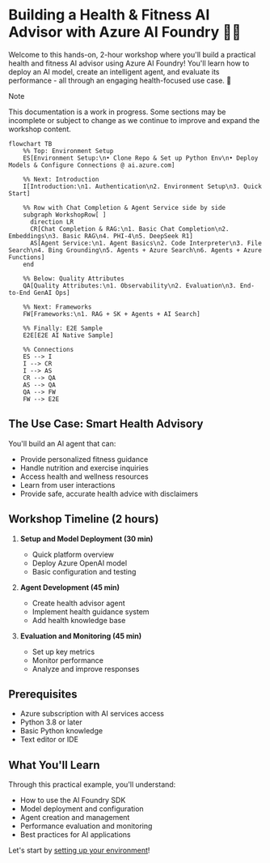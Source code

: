 # Building a Health & Fitness AI Advisor with Azure AI Foundry 🏃‍♂️

Welcome to this hands-on, 2-hour workshop where you'll build a practical health and fitness AI advisor using Azure AI Foundry! You'll learn how to deploy an AI model, create an intelligent agent, and evaluate its performance - all through an engaging health-focused use case. 💪

> [!NOTE]
> This documentation is a work in progress. Some sections may be incomplete or subject to change as we continue to improve and expand the workshop content.


```mermaid
flowchart TB
    %% Top: Environment Setup
    ES[Environment Setup:\n• Clone Repo & Set up Python Env\n• Deploy Models & Configure Connections @ ai.azure.com]

    %% Next: Introduction
    I[Introduction:\n1. Authentication\n2. Environment Setup\n3. Quick Start]

    %% Row with Chat Completion & Agent Service side by side
    subgraph WorkshopRow[ ]
      direction LR
      CR[Chat Completion & RAG:\n1. Basic Chat Completion\n2. Embeddings\n3. Basic RAG\n4. PHI-4\n5. DeepSeek R1]
      AS[Agent Service:\n1. Agent Basics\n2. Code Interpreter\n3. File Search\n4. Bing Grounding\n5. Agents + Azure Search\n6. Agents + Azure Functions]
    end

    %% Below: Quality Attributes
    QA[Quality Attributes:\n1. Observability\n2. Evaluation\n3. End-to-End GenAI Ops]

    %% Next: Frameworks
    FW[Frameworks:\n1. RAG + SK + Agents + AI Search]

    %% Finally: E2E Sample
    E2E[E2E AI Native Sample]

    %% Connections
    ES --> I
    I --> CR
    I --> AS
    CR --> QA
    AS --> QA
    QA --> FW
    FW --> E2E
```


## The Use Case: Smart Health Advisory

You'll build an AI agent that can:
- Provide personalized fitness guidance
- Handle nutrition and exercise inquiries
- Access health and wellness resources
- Learn from user interactions
- Provide safe, accurate health advice with disclaimers

## Workshop Timeline (2 hours)

1. **Setup and Model Deployment (30 min)**
   - Quick platform overview
   - Deploy Azure OpenAI model
   - Basic configuration and testing

2. **Agent Development (45 min)**
   - Create health advisor agent
   - Implement health guidance system
   - Add health knowledge base

3. **Evaluation and Monitoring (45 min)**
   - Set up key metrics
   - Monitor performance
   - Analyze and improve responses

## Prerequisites

- Azure subscription with AI services access
- Python 3.8 or later
- Basic Python knowledge
- Text editor or IDE

## What You'll Learn

Through this practical example, you'll understand:
- How to use the AI Foundry SDK
- Model deployment and configuration
- Agent creation and management
- Performance evaluation and monitoring
- Best practices for AI applications

Let's start by [setting up your environment](introduction/overview.md)!
